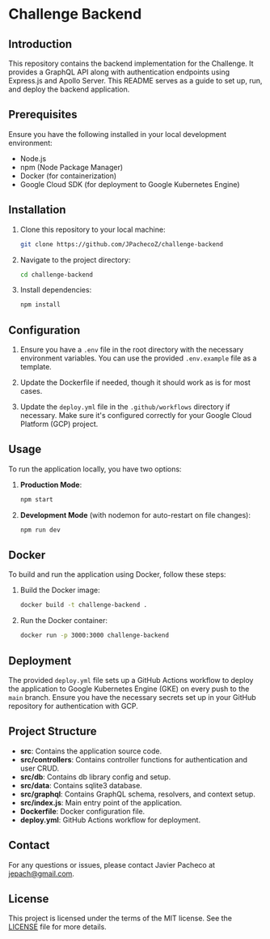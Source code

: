 # Challenge Backend

## Introduction
This repository contains the backend implementation for the Challenge. It provides a GraphQL API along with authentication endpoints using Express.js and Apollo Server. This README serves as a guide to set up, run, and deploy the backend application.

## Prerequisites
Ensure you have the following installed in your local development environment:
- Node.js
- npm (Node Package Manager)
- Docker (for containerization)
- Google Cloud SDK (for deployment to Google Kubernetes Engine)

## Installation
1. Clone this repository to your local machine:
    ```bash
    git clone https://github.com/JPachecoZ/challenge-backend
    ```

2. Navigate to the project directory:
    ```bash
    cd challenge-backend
    ```

3. Install dependencies:
    ```bash
    npm install
    ```

## Configuration
1. Ensure you have a `.env` file in the root directory with the necessary environment variables. You can use the provided `.env.example` file as a template.

2. Update the Dockerfile if needed, though it should work as is for most cases.

3. Update the `deploy.yml` file in the `.github/workflows` directory if necessary. Make sure it's configured correctly for your Google Cloud Platform (GCP) project.

## Usage
To run the application locally, you have two options:

1. **Production Mode**:
    ```bash
    npm start
    ```

2. **Development Mode** (with nodemon for auto-restart on file changes):
    ```bash
    npm run dev
    ```

## Docker
To build and run the application using Docker, follow these steps:

1. Build the Docker image:
    ```bash
    docker build -t challenge-backend .
    ```

2. Run the Docker container:
    ```bash
    docker run -p 3000:3000 challenge-backend
    ```

## Deployment
The provided `deploy.yml` file sets up a GitHub Actions workflow to deploy the application to Google Kubernetes Engine (GKE) on every push to the `main` branch. Ensure you have the necessary secrets set up in your GitHub repository for authentication with GCP.

## Project Structure
- **src**: Contains the application source code.
- **src/controllers**: Contains controller functions for authentication and user CRUD.
- **src/db**: Contains db library config and setup.
- **src/data**: Contains sqlite3 database.
- **src/graphql**: Contains GraphQL schema, resolvers, and context setup.
- **src/index.js**: Main entry point of the application.
- **Dockerfile**: Docker configuration file.
- **deploy.yml**: GitHub Actions workflow for deployment.

## Contact
For any questions or issues, please contact Javier Pacheco at [jepach@gmail.com](mailto:jepach@gmail.com).

## License
This project is licensed under the terms of the MIT license. See the [LICENSE](LICENSE) file for more details.